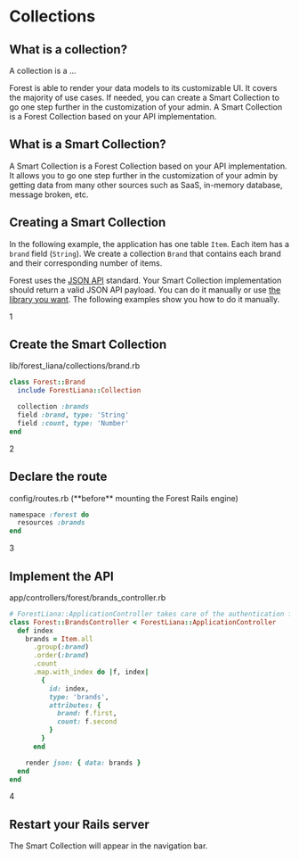 # Collections

## What is a collection?

A collection is a ...


Forest is able to render your data models to its customizable UI. It covers the
majority of use cases. If needed, you can create a Smart Collection to go one step
further in the customization of your admin. A Smart Collection is a Forest Collection
based on your API implementation.

## What is a Smart Collection?

A Smart Collection is a Forest Collection based on your API implementation. It
allows you to go one step further in the customization of your admin by getting
data from many other sources such as SaaS, in-memory database, message broken,
etc.

## Creating a Smart Collection

In the following example, the application has one table `Item`. Each item has a
`brand` field (`String`). We create a collection `Brand` that contains each
brand and their corresponding number of items.

Forest uses the <a href="http://jsonapi.org" target="_blank">JSON API</a>
standard. Your Smart Collection implementation should return a valid JSON API
payload. You can do it manually or use <a
href="http://jsonapi.org/implementations" target="_blank">the library you
want</a>. The following examples show you how to do it manually.

<div class="l-step l-pt l-mb">
  <span class="l-step__number l-step__number--active u-f-l u-hm-r">1</span>
  <div class="u-o-h">
    <h2 class="l-step__title">Create the Smart Collection</h2>
    <p class="l-step__description">lib/forest_liana/collections/brand.rb</p>
  </div>
</div>


```ruby
class Forest::Brand
  include ForestLiana::Collection

  collection :brands
  field :brand, type: 'String'
  field :count, type: 'Number'
end
```

<div class="l-step l-pt l-mb">
  <span class="l-step__number l-step__number--active u-f-l u-hm-r">2</span>
  <div class="u-o-h">
    <h2 class="l-step__title">Declare the route</h2>
    <p class="l-step__description">config/routes.rb (**before** mounting the Forest Rails engine)</p>
  </div>
</div>

```ruby
namespace :forest do
  resources :brands
end
```

<div class="l-step l-pt l-mb">
  <span class="l-step__number l-step__number--active u-f-l u-hm-r">3</span>
  <div class="u-o-h">
    <h2 class="l-step__title">Implement the API</h2>
    <p class="l-step__description">app/controllers/forest/brands_controller.rb</p>
  </div>
</div>

```ruby
# ForestLiana::ApplicationController takes care of the authentication for you.
class Forest::BrandsController < ForestLiana::ApplicationController
  def index
    brands = Item.all
      .group(:brand)
      .order(:brand)
      .count
      .map.with_index do |f, index|
        {
          id: index,
          type: 'brands',
          attributes: {
            brand: f.first,
            count: f.second
          }
        }
      end

    render json: { data: brands }
  end
end
```

<div class="l-step l-mb l-pt">
  <span class="l-step__number l-step__number--active u-f-l u-hm-r">4</span>
  <div class="u-o-h">
    <h2 class="l-step__title">Restart your Rails server</h2>
    <p class="l-step__description">The Smart Collection will appear in the navigation bar.</p>
  </div>
</div>
